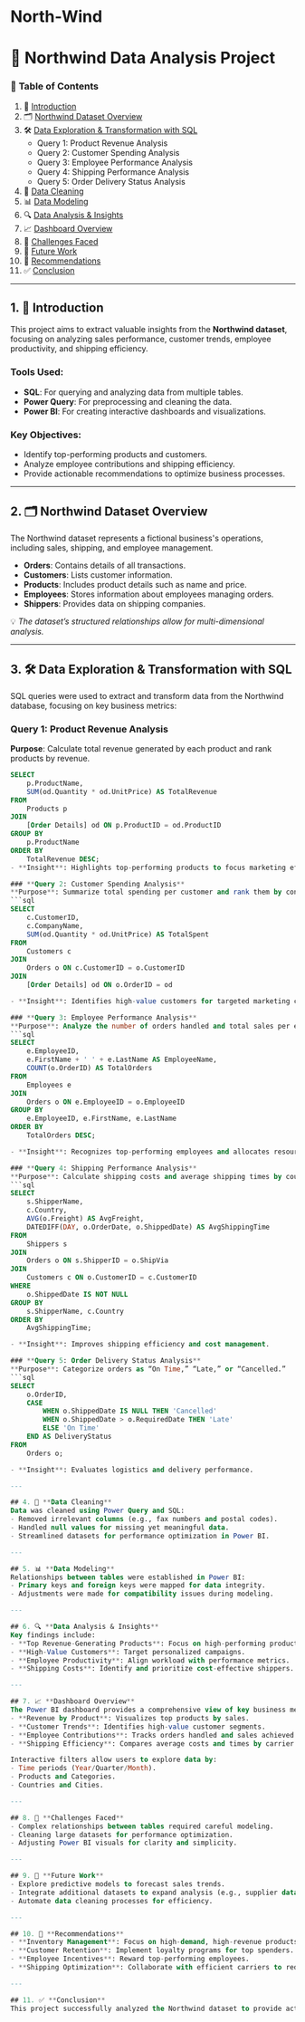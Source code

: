 # North-Wind

# 🌟 **Northwind Data Analysis Project**

### 📜 **Table of Contents**
1. 📖 [Introduction](#1-introduction)  
2. 🗂️ [Northwind Dataset Overview](#2-northwind-dataset-overview)  
3. 🛠️ [Data Exploration & Transformation with SQL](#3-data-exploration--transformation-with-sql)  
    - Query 1: Product Revenue Analysis  
    - Query 2: Customer Spending Analysis  
    - Query 3: Employee Performance Analysis  
    - Query 4: Shipping Performance Analysis  
    - Query 5: Order Delivery Status Analysis  
4. 🧹 [Data Cleaning](#4-data-cleaning)  
5. 📊 [Data Modeling](#5-data-modeling)  
6. 🔍 [Data Analysis & Insights](#6-data-analysis--insights)  
7. 📈 [Dashboard Overview](#7-dashboard-overview)  
8. 🚧 [Challenges Faced](#8-challenges-faced)  
9. 🔮 [Future Work](#9-future-work)  
10. 🎯 [Recommendations](#10-recommendations)  
11. ✅ [Conclusion](#11-conclusion)  

---

## 1. 📖 **Introduction**  
This project aims to extract valuable insights from the **Northwind dataset**, focusing on analyzing sales performance, customer trends, employee productivity, and shipping efficiency.  

### **Tools Used:**  
- **SQL**: For querying and analyzing data from multiple tables.  
- **Power Query**: For preprocessing and cleaning the data.  
- **Power BI**: For creating interactive dashboards and visualizations.  

### **Key Objectives:**  
- Identify top-performing products and customers.  
- Analyze employee contributions and shipping efficiency.  
- Provide actionable recommendations to optimize business processes.  

---

## 2. 🗂️ **Northwind Dataset Overview**  
The Northwind dataset represents a fictional business's operations, including sales, shipping, and employee management.  
- **Orders**: Contains details of all transactions.  
- **Customers**: Lists customer information.  
- **Products**: Includes product details such as name and price.  
- **Employees**: Stores information about employees managing orders.  
- **Shippers**: Provides data on shipping companies.  

💡 *The dataset’s structured relationships allow for multi-dimensional analysis.*  

---

## 3. 🛠️ **Data Exploration & Transformation with SQL**  
SQL queries were used to extract and transform data from the Northwind database, focusing on key business metrics:  

### **Query 1: Product Revenue Analysis**  
**Purpose**: Calculate total revenue generated by each product and rank products by revenue. 
```sql
SELECT 
    p.ProductName,
    SUM(od.Quantity * od.UnitPrice) AS TotalRevenue
FROM 
    Products p
JOIN 
    [Order Details] od ON p.ProductID = od.ProductID
GROUP BY 
    p.ProductName
ORDER BY 
    TotalRevenue DESC;
- **Insight**: Highlights top-performing products to focus marketing efforts.  

### **Query 2: Customer Spending Analysis**  
**Purpose**: Summarize total spending per customer and rank them by contribution.
```sql
SELECT 
    c.CustomerID,
    c.CompanyName,
    SUM(od.Quantity * od.UnitPrice) AS TotalSpent
FROM 
    Customers c
JOIN 
    Orders o ON c.CustomerID = o.CustomerID
JOIN 
    [Order Details] od ON o.OrderID = od

- **Insight**: Identifies high-value customers for targeted marketing campaigns.  

### **Query 3: Employee Performance Analysis**  
**Purpose**: Analyze the number of orders handled and total sales per employee.
```sql
SELECT 
    e.EmployeeID,
    e.FirstName + ' ' + e.LastName AS EmployeeName,
    COUNT(o.OrderID) AS TotalOrders
FROM 
    Employees e
JOIN 
    Orders o ON e.EmployeeID = o.EmployeeID
GROUP BY 
    e.EmployeeID, e.FirstName, e.LastName
ORDER BY 
    TotalOrders DESC;

- **Insight**: Recognizes top-performing employees and allocates resources effectively.  

### **Query 4: Shipping Performance Analysis**  
**Purpose**: Calculate shipping costs and average shipping times by country and carrier.
```sql
SELECT 
    s.ShipperName,
    c.Country,
    AVG(o.Freight) AS AvgFreight,
    DATEDIFF(DAY, o.OrderDate, o.ShippedDate) AS AvgShippingTime
FROM 
    Shippers s
JOIN 
    Orders o ON s.ShipperID = o.ShipVia
JOIN 
    Customers c ON o.CustomerID = c.CustomerID
WHERE 
    o.ShippedDate IS NOT NULL
GROUP BY 
    s.ShipperName, c.Country
ORDER BY 
    AvgShippingTime;

- **Insight**: Improves shipping efficiency and cost management.  

### **Query 5: Order Delivery Status Analysis**  
**Purpose**: Categorize orders as “On Time,” “Late,” or “Cancelled.”
```sql
SELECT 
    o.OrderID,
    CASE 
        WHEN o.ShippedDate IS NULL THEN 'Cancelled'
        WHEN o.ShippedDate > o.RequiredDate THEN 'Late'
        ELSE 'On Time'
    END AS DeliveryStatus
FROM 
    Orders o;

- **Insight**: Evaluates logistics and delivery performance.  

---

## 4. 🧹 **Data Cleaning**  
Data was cleaned using Power Query and SQL:  
- Removed irrelevant columns (e.g., fax numbers and postal codes).  
- Handled null values for missing yet meaningful data.  
- Streamlined datasets for performance optimization in Power BI.  

---

## 5. 📊 **Data Modeling**  
Relationships between tables were established in Power BI:  
- Primary keys and foreign keys were mapped for data integrity.  
- Adjustments were made for compatibility issues during modeling.  

---

## 6. 🔍 **Data Analysis & Insights**  
Key findings include:  
- **Top Revenue-Generating Products**: Focus on high-performing products.  
- **High-Value Customers**: Target personalized campaigns.  
- **Employee Productivity**: Align workload with performance metrics.  
- **Shipping Costs**: Identify and prioritize cost-effective shippers.  

---

## 7. 📈 **Dashboard Overview**  
The Power BI dashboard provides a comprehensive view of key business metrics, including:  
- **Revenue by Product**: Visualizes top products by sales.  
- **Customer Trends**: Identifies high-value customer segments.  
- **Employee Contributions**: Tracks orders handled and sales achieved.  
- **Shipping Efficiency**: Compares average costs and times by carrier.  

Interactive filters allow users to explore data by:  
- Time periods (Year/Quarter/Month).  
- Products and Categories.  
- Countries and Cities.  

---

## 8. 🚧 **Challenges Faced**  
- Complex relationships between tables required careful modeling.  
- Cleaning large datasets for performance optimization.  
- Adjusting Power BI visuals for clarity and simplicity.  

---

## 9. 🔮 **Future Work**  
- Explore predictive models to forecast sales trends.  
- Integrate additional datasets to expand analysis (e.g., supplier data).  
- Automate data cleaning processes for efficiency.  

---

## 10. 🎯 **Recommendations**  
- **Inventory Management**: Focus on high-demand, high-revenue products.  
- **Customer Retention**: Implement loyalty programs for top spenders.  
- **Employee Incentives**: Reward top-performing employees.  
- **Shipping Optimization**: Collaborate with efficient carriers to reduce costs.  

---

## 11. ✅ **Conclusion**  
This project successfully analyzed the Northwind dataset to provide actionable insights that improve operational efficiency and business strategy. Future enhancements will focus on expanding the scope and automating processes for greater impact.  

